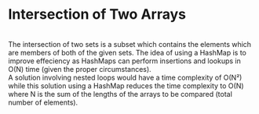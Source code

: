 # Intersection of Two Arrays
<br>
The intersection of two sets is a subset which contains the elements which are members
of both of the given sets. The idea of using a HashMap is to improve effeciency as HashMaps
can perform insertions and lookups in O(N) time (given the proper circumstances).
<br>
A solution involving nested loops would have a time complexity of O(N²) while this solution 
using a HashMap reduces the time complexity to O(N) where N is the sum of the lengths of the 
arrays to be compared (total number of elements). 

